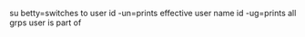 su betty=switches to user <betty>
id -un=prints effective user name
id -ug=prints all grps user is part of
